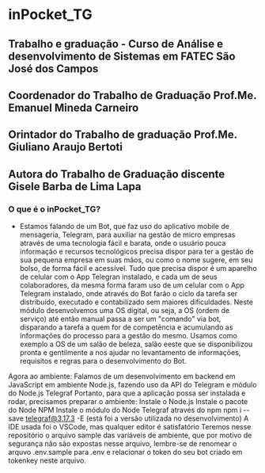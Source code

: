 # inPocket_TG
## Trabalho e graduação - Curso de Análise e desenvolvimento de Sistemas em FATEC São José dos Campos 
## Coordenador do Trabalho de Graduação Prof.Me. Emanuel Mineda Carneiro
## Orintador do Trabalho de graduação Prof.Me. Giuliano Araujo Bertoti
## Autora do Trabalho de Graduação discente Gisele Barba de Lima Lapa 

### O que é o inPocket_TG?
- Estamos falando de um Bot, que faz uso do aplicativo mobile de mensageria, Telegram, para auxiliar na gestão de micro empresas através de uma tecnologia fácil e barata, onde o usuário pouca informação e recursos tecnológicos precisa dispor para ter a gestão de sua pequena empresa em suas mãos, ou como o nome sugere, em seu bolso, de forma fácil e acessível. Tudo que precisa dispor é um aparelho de celular com o App Telegran instalado, e cada um de seus colaboradores, da mesma forma faram uso de um celular com o App Telegram instalado, onde através do Bot farão o ciclo da tarefa ser distribuído, executado e contabilizado sem maiores dificuldades.
Neste módulo desenvolvemos uma OS digital, ou seja, a OS (ordem de serviço) até então manual passa a ser um "comando" via bot, disparando a tarefa a quem for de competência e acumulando as informações do processo para a gestão do mesmo. 
Usamos como exemplo a OS de um salão de beleza, salão eeste que se disponibilizou pronta e gentilmente a nos ajudar no levantamento de informações, requisitos e regras para o desenvolvimento do Bot.

Agora ao ambiente:
Falamos de um desenvolvimento em backend em JavaScript em ambiente Node.js, fazendo uso da API do Telegram e módulo do Node.js Telegraf
Portanto, para que a aplicação possa ser instalada e rodar, precisamos preparar o ambiente:
Instale o Node.js
Instale o pacote do Node NPM
Instale o módulo do Node Telegraf através do npm
  npm i --save telegraf@3.17.3 -E (está foi a versão utilizada no desenvolvimento)
A IDE usada foi o VSCode, mas qualquer editor é satisfatório
Teremos nesse repositório o arquivo sample das variáveis de ambiente, que por motivo de segurança não são expostas nesse arquivo, lembre-se de renomear o arquvo .env.sample para .env e relacionar o token do seu bot criado em tokenkey neste arquivo.


